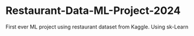 # Restaurant-Data-ML-Project-2024
First ever ML project using restaurant dataset from Kaggle. Using sk-Learn
